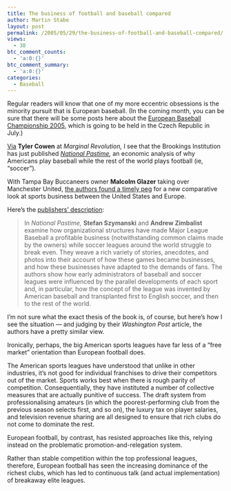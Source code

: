 ```yaml
---
title: The business of football and baseball compared
author: Martin Stabe
layout: post
permalink: /2005/05/29/the-business-of-football-and-baseball-compared/
views:
  - 38
btc_comment_counts:
  - 'a:0:{}'
btc_comment_summary:
  - 'a:0:{}'
categories:
  - Baseball
---
```

Regular readers will know that one of my more eccentric obsessions is the minority pursuit that is European baseball. (In the coming month, you can be sure that there will be some posts here about the [European Baseball Championship 2005][1], which is going to be held in the Czech Republic in July.)

[Via][2] **Tyler Cowen** at *Marginal Revolution,*</a> I see that the Brookings Institution has just published *[National Pastime][3],* an economic analysis of why Americans play baseball while the rest of the world plays football (ie, &ldquo;soccer&rdquo;).

With Tampa Bay Buccaneers owner **Malcolm Glazer** taking over Manchester United, [the authors found a timely peg][4] for a new comparative look at sports business between the United States and Europe.

Here&rsquo;s the [publishers&rsquo; description][5]:

> In *National Pastime,* **Stefan Szymanski** and **Andrew Zimbalist** examine how organizational structures have made Major League Baseball a profitable business (notwithstanding common claims made by the owners) while soccer leagues around the world struggle to break even. They weave a rich variety of stories, anecdotes, and photos into their account of how these games became businesses, and how these businesses have adapted to the demands of fans. The authors show how early administrators of baseball and soccer leagues were influenced by the parallel developments of each sport and, in particular, how the concept of the league was invented by American baseball and transplanted first to English soccer, and then to the rest of the world.

I&#8217;m not sure what the exact thesis of the book is, of course, but here&#8217;s how I see the situation &mdash; and judging by their *Washington Post* article, the authors have a pretty similar view.

Ironically, perhaps, the big American sports leagues have far less of a &ldquo;free market&rdquo; orientation than European football does. 

The American sports leagues have understood that unlike in other industries, it&rsquo;s not good for individual franchises to drive their competitors out of the market. Sports works best when there is rough parity of competition. Consequentially, they have instituted a number of collective measures that are actually punitive of success. The draft system from professionalising amateurs (in which the poorest-performing club from the previous season selects first, and so on), the luxury tax on player salaries, and television revenue sharing are all designed to ensure that rich clubs do not come to dominate the rest.

European football, by contrast, has resisted approaches like this, relying instead on the problematic promotion-and-relegation system.

Rather than stable competition within the top professional leagues, therefore, European football has seen the increasing dominance of the richest clubs, which has led to continuous talk (and actual implementation) of breakaway elite leagues.

 [1]: http://www.eurobaseball2005.cz/
 [2]: http://www.marginalrevolution.com/marginalrevolution/2005/05/the_distributio.html
 [3]: http://www.amazon.co.uk/exec/obidos/ASIN/0815782586/texasn1-21/
 [4]: http://www.washingtonpost.com/wp-dyn/content/article/2005/05/20/AR2005052001855.html
 [5]: http://www.brookings.edu/press/books/nationalpastime.htm